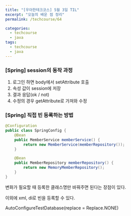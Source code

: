 ```yaml
---
title: "[우아한테크코스] 5월 3일 TIL"
excerpt: "오늘의 배운 점 정리"
permalink: /techcourse/64

categories:
  - techcourse
  - java
tags:
  - techcourse  
  - java
---  
```

### [Spring] session의 동작 과정  
1. 로그인 하면 body에서 setAttribute 호출  
2. 속성 값이 session에 저장  
3. 결과 응답(ok / not)  
4. 수정의 경우 getAttribute로 가져와 수정  

### [Spring] 직접 빈 등록하는 방법  
```java
@Configuration
public class SpringConfig {
    @Bean
    public MemberService memberService() {
        return new MemberService(memberRepository());
    }

    @Bean
    public MemberRepository memberRepository() {
        return new MemoryMemberRepository();
    }
}
```  
변화가 필요할 때 등록한 클래스명만 바꿔주면 된다는 장점이 있다.  

이외에 xml, di로 빈을 등록할 수 있다.  


AutoConfigureTestDatabase(replace = Replace.NONE)